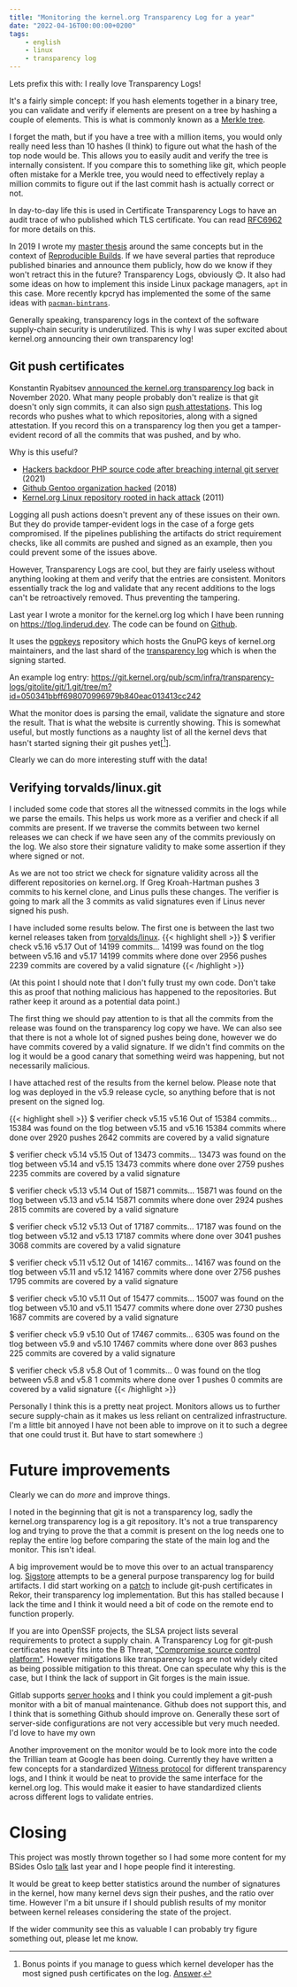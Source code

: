 ```yaml
---
title: "Monitoring the kernel.org Transparency Log for a year"
date: "2022-04-16T00:00:00+0200"
tags:
    - english
    - linux
    - transparency log
---
```


Lets prefix this with: I really love Transparency Logs!

It's a fairly simple concept: If you hash elements together in a binary tree,
you can validate and verify if elements are present on a tree by hashing a
couple of elements. This is what is commonly known as a [Merkle tree](https://en.wikipedia.org/wiki/Merkle_tree).

I forget the math, but if you have a tree with a million items, you would only
really need less than 10 hashes (I think) to figure out what the hash of the top
node would be. This allows you to easily audit and verify the tree is internally
consistent. If you compare this to something like git, which people often
mistake for a Merkle tree, you would need to effectively replay a million
commits to figure out if the last commit hash is actually correct or not.

In day-to-day life this is used in Certificate Transparency Logs to have an
audit trace of who published which TLS certificate. You can read [RFC6962](https://datatracker.ietf.org/doc/html/rfc6962) for more details on this.

In 2019 I wrote my [master thesis](https://bora.uib.no/bora-xmlui/handle/1956/20411) around the same
concepts but in the context of [Reproducible Builds](https://reproducible-builds.org/). If we have several parties that
reproduce published binaries and announce them publicly, how do we know if they
won't retract this in the future? Transparency Logs, obviously 😊. It also had
some ideas on how to implement this inside Linux package managers, `apt` in this
case. More recently kpcryd has implemented the some of the same ideas with
[`pacman-bintrans`](https://github.com/kpcyrd/pacman-bintrans).

Generally speaking, transparency logs in the context of the software
supply-chain security is underutilized. This is why I was super excited about
kernel.org announcing their own transparency log!

## Git push certificates

Konstantin Ryabitsev [announced the kernel.org transparency log](https://people.kernel.org/monsieuricon/introducing-the-kernel-org-git-transparency-log) back in November 2020.  What many people probably don't realize is that git doesn't only sign commits,
it can also sign [push attestations](https://people.kernel.org/monsieuricon/signed-git-pushes). This log records who pushes what to which repositories, along with a signed attestation. 
If you record this on a transparency log then you get a tamper-evident record of all the
commits that was pushed, and by who.

Why is this useful?

* [Hackers backdoor PHP source code after breaching internal git server](https://arstechnica.com/gadgets/2021/03/hackers-backdoor-php-source-code-after-breaching-internal-git-server/) (2021)
* [Github Gentoo organization hacked](https://www.gentoo.org/news/2018/06/28/Github-gentoo-org-hacked.html) (2018)
* [Kernel.org Linux repository rooted in hack attack](https://www.theregister.com/2011/08/31/linux_kernel_security_breach/) (2011)


Logging all push actions doesn't prevent any of these issues on their own. But
they do provide tamper-evident logs in the case of a forge gets compromised.
If the pipelines publishing the artifacts do strict requirement checks, like all
commits are pushed and signed as an example, then you could prevent some of the issues above.

However, Transparency Logs are cool, but they are fairly useless without
anything looking at them and verify that the entries are consistent. Monitors
essentially track the log and validate that any recent additions to the logs
can't be retroactively removed. Thus preventing the tampering.

Last year I wrote a monitor for the kernel.org log which I have been running on
https://tlog.linderud.dev. The code can be found on
[Github](https://github.com/Foxboron/kernel.org-git-verifier).

It uses the
[pgpkeys](https://git.kernel.org/pub/scm/infra/transparency-logs/gitolite/git/1.git/tree/m?id=050341bbff698070996979b840eac013413cc242) repository
which hosts the GnuPG keys of kernel.org maintainers, and the last shard of
the [transparency log](https://git.kernel.org/pub/scm/infra/transparency-logs/gitolite/git/1.git/) which is when the signing started. 

An example log entry: https://git.kernel.org/pub/scm/infra/transparency-logs/gitolite/git/1.git/tree/m?id=050341bbff698070996979b840eac013413cc242

What the monitor does is parsing the email, validate the signature and store the result. That is what the website is currently showing. This is somewhat useful, but mostly functions as a naughty list of all the kernel devs that hasn't started signing their git
pushes yet[[^1]].


Clearly we can do more interesting stuff with the data!

## Verifying torvalds/linux.git

I included some code that stores all the witnessed commits in the logs while we
parse the emails. This helps us work more as a verifier and check if all commits
are present. If we traverse the commits between two kernel releases we can check
if we have seen any of the commits previously on the log. We also store their
signature validity to make some assertion if they where signed or not.

As we are not too strict we check for signature validity across all the
different repositories on kernel.org. If Greg Kroah-Hartman pushes 3 commits to
his kernel clone, and Linus pulls these changes. The verifier is going to mark
all the 3 commits as valid signatures even if Linus never signed his push.

I have included some results below. The first one is between the last two kernel
releases taken from [torvalds/linux](https://git.kernel.org/pub/scm/linux/kernel/git/torvalds/linux.git/).
{{< highlight shell >}}
$ verifier check v5.16 v5.17
Out of 14199 commits...
14199 was found on the tlog between v5.16 and v5.17
14199 commits where done over 2956 pushes
2239 commits are covered by a valid signature
{{< /highlight >}}

(At this point I should note that I don't fully trust my own code. Don't take
this as proof that nothing malicious has happened to the repositories. But
rather keep it around as a potential data point.)

The first thing we should pay attention to is that all the commits from the
release was found on the transparency log copy we have. We can also see that
there is not a whole lot of signed pushes being done, however we do have commits
covered by a valid signature. If we didn't find commits on the log it would be a
good canary that something weird was happening, but not necessarily malicious.

I have attached rest of the results from the kernel below. Please note that log
was deployed in the v5.9 release cycle, so anything before that is not present
on the signed log.

{{< highlight shell >}}
$ verifier check v5.15 v5.16
Out of 15384 commits...
15384 was found on the tlog between v5.15 and v5.16
15384 commits where done over 2920 pushes
2642 commits are covered by a valid signature

$ verifier check v5.14 v5.15
Out of 13473 commits...
13473 was found on the tlog between v5.14 and v5.15
13473 commits where done over 2759 pushes
2235 commits are covered by a valid signature

$ verifier check v5.13 v5.14
Out of 15871 commits...
15871 was found on the tlog between v5.13 and v5.14
15871 commits where done over 2924 pushes
2815 commits are covered by a valid signature

$ verifier check v5.12 v5.13
Out of 17187 commits...
17187 was found on the tlog between v5.12 and v5.13
17187 commits where done over 3041 pushes
3068 commits are covered by a valid signature

$ verifier check v5.11 v5.12
Out of 14167 commits...
14167 was found on the tlog between v5.11 and v5.12
14167 commits where done over 2756 pushes
1795 commits are covered by a valid signature

$ verifier check v5.10 v5.11
Out of 15477 commits...
15007 was found on the tlog between v5.10 and v5.11
15477 commits where done over 2730 pushes
1687 commits are covered by a valid signature

$ verifier check v5.9 v5.10
Out of 17467 commits...
6305 was found on the tlog between v5.9 and v5.10
17467 commits where done over 863 pushes
225 commits are covered by a valid signature

$ verifier check v5.8 v5.8
Out of 1 commits...
0 was found on the tlog between v5.8 and v5.8
1 commits where done over 1 pushes
0 commits are covered by a valid signature
{{< /highlight >}}

Personally I think this is a pretty neat project. Monitors allows us to further
secure supply-chain as it makes us less reliant on centralized infrastructure.
I'm a little bit annoyed I have not been able to improve on it to such a degree
that one could trust it. But have to start somewhere :)

# Future improvements
Clearly we can do *more* and improve things.

I noted in the beginning that git is not a transparency log, sadly the
kernel.org transparency log is a git repository. It's not a true transparency
log and trying to prove the that a commit is present on the log needs one to
replay the entire log before comparing the state of the main log and the
monitor. This isn't ideal.

A big improvement would be to move this over to an actual transparency log.
[Sigstore](https://www.sigstore.dev/) attempts to be a general purpose transparency log for build artifacts. I did start working on a
[patch](https://www.sigstore.dev/) to include git-push certificates in Rekor, their transparency log implementation. But this has stalled because I lack the
time and I think it would need a bit of code on the remote end to function properly.

If you are into OpenSSF projects, the SLSA project lists several requirements to
protect a supply chain. A Transparency Log for git-push certificates neatly fits
into the B Threat, ["Compromise source control platform"](http://slsa.dev/spec/v0.1/threats). However mitigations like
transparency logs are not widely cited as being possible mitigation to this
threat. One can speculate why this is the case, but I think the lack of support in
Git forges is the main issue.

Gitlab supports [server hooks](https://docs.gitlab.com/ee/administration/server_hooks.html) and I think you could implement a git-push monitor with a bit of manual maintenance. Github does not support this, and I think that is something Github should improve on.
Generally these sort of server-side configurations are not very
accessible but very much needed. I'd love to have my own 

Another improvement on the monitor would be to look more into the code
the Trillian team at Google has been doing. Currently they have written a few
concepts for a standardized [Witness
protocol](https://github.com/google/trillian-examples/tree/master/witness) for
different transparency logs, and I think it would be neat to provide the same
interface for the kernel.org log. This would make it easier to have standardized
clients across different logs to validate entries.


# Closing
This project was mostly thrown together so I had some more content for my BSides
Oslo [talk](https://www.youtube.com/watch?v=ptoDdcJ_B_g) last year and I hope people find it interesting.

It would be great to keep better statistics around the number of signatures in
the kernel, how many kernel devs sign their pushes, and the ratio over time.
However I'm a bit unsure if I should publish results of my monitor between
kernel releases considering the state of the project.

If the wider community see this as valuable I can probably try figure something
out, please let me know.


[^1]: Bonus points if you manage to guess which kernel developer has the most signed push certificates on the log. [Answer](https://pub.linderud.dev/answer.txt).
